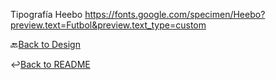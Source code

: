 Tipografía Heebo
https://fonts.google.com/specimen/Heebo?preview.text=Futbol&preview.text_type=custom

🔙[Back to Design](../Diseño)

↩️[Back to README](../README.md)
